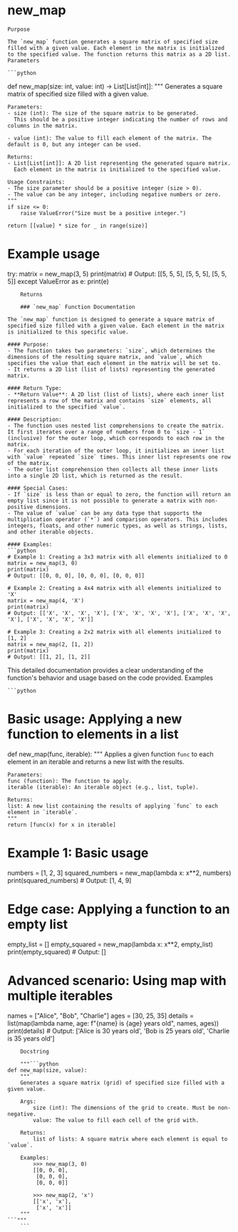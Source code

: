 # new_map

    Purpose

    The `new_map` function generates a square matrix of specified size filled with a given value. Each element in the matrix is initialized to the specified value. The function returns this matrix as a 2D list.
    Parameters

    ```python
def new_map(size: int, value: int) -> List[List[int]]:
    """
    Generates a square matrix of specified size filled with a given value.

    Parameters:
    - size (int): The size of the square matrix to be generated.
      This should be a positive integer indicating the number of rows and columns in the matrix.

    - value (int): The value to fill each element of the matrix. The default is 0, but any integer can be used.

    Returns:
    - List[List[int]]: A 2D list representing the generated square matrix.
      Each element in the matrix is initialized to the specified value.

    Usage Constraints:
    - The size parameter should be a positive integer (size > 0).
    - The value can be any integer, including negative numbers or zero.
    """
    if size <= 0:
        raise ValueError("Size must be a positive integer.")
    
    return [[value] * size for _ in range(size)]

# Example usage
try:
    matrix = new_map(3, 5)
    print(matrix)  # Output: [[5, 5, 5], [5, 5, 5], [5, 5, 5]]
except ValueError as e:
    print(e)
```
    Returns

    ### `new_map` Function Documentation

The `new_map` function is designed to generate a square matrix of specified size filled with a given value. Each element in the matrix is initialized to this specific value.

#### Purpose:
- The function takes two parameters: `size`, which determines the dimensions of the resulting square matrix, and `value`, which specifies the value that each element in the matrix will be set to.
- It returns a 2D list (list of lists) representing the generated matrix.

#### Return Type:
- **Return Value**: A 2D list (list of lists), where each inner list represents a row of the matrix and contains `size` elements, all initialized to the specified `value`.

#### Description:
- The function uses nested list comprehensions to create the matrix. It first iterates over a range of numbers from 0 to `size - 1` (inclusive) for the outer loop, which corresponds to each row in the matrix.
- For each iteration of the outer loop, it initializes an inner list with `value` repeated `size` times. This inner list represents one row of the matrix.
- The outer list comprehension then collects all these inner lists into a single 2D list, which is returned as the result.

#### Special Cases:
- If `size` is less than or equal to zero, the function will return an empty list since it is not possible to generate a matrix with non-positive dimensions.
- The value of `value` can be any data type that supports the multiplication operator (`*`) and comparison operators. This includes integers, floats, and other numeric types, as well as strings, lists, and other iterable objects.

#### Examples:
```python
# Example 1: Creating a 3x3 matrix with all elements initialized to 0
matrix = new_map(3, 0)
print(matrix)
# Output: [[0, 0, 0], [0, 0, 0], [0, 0, 0]]

# Example 2: Creating a 4x4 matrix with all elements initialized to 'X'
matrix = new_map(4, 'X')
print(matrix)
# Output: [['X', 'X', 'X', 'X'], ['X', 'X', 'X', 'X'], ['X', 'X', 'X', 'X'], ['X', 'X', 'X', 'X']]

# Example 3: Creating a 2x2 matrix with all elements initialized to [1, 2]
matrix = new_map(2, [1, 2])
print(matrix)
# Output: [[1, 2], [1, 2]]
```

This detailed documentation provides a clear understanding of the function's behavior and usage based on the code provided.
    Examples

    ```python
# Basic usage: Applying a new function to elements in a list
def new_map(func, iterable):
    """
    Applies a given function `func` to each element in an iterable and returns a new list with the results.

    Parameters:
    func (function): The function to apply.
    iterable (iterable): An iterable object (e.g., list, tuple).

    Returns:
    list: A new list containing the results of applying `func` to each element in `iterable`.
    """
    return [func(x) for x in iterable]

# Example 1: Basic usage
numbers = [1, 2, 3]
squared_numbers = new_map(lambda x: x**2, numbers)
print(squared_numbers)  # Output: [1, 4, 9]

# Edge case: Applying a function to an empty list
empty_list = []
empty_squared = new_map(lambda x: x**2, empty_list)
print(empty_squared)  # Output: []

# Advanced scenario: Using map with multiple iterables
names = ["Alice", "Bob", "Charlie"]
ages = [30, 25, 35]
details = list(map(lambda name, age: f"{name} is {age} years old", names, ages))
print(details)  # Output: ['Alice is 30 years old', 'Bob is 25 years old', 'Charlie is 35 years old']
```
    Docstring

    """```python
def new_map(size, value):
    """
    Generates a square matrix (grid) of specified size filled with a given value.

    Args:
        size (int): The dimensions of the grid to create. Must be non-negative.
        value: The value to fill each cell of the grid with.

    Returns:
        list of lists: A square matrix where each element is equal to `value`.

    Examples:
        >>> new_map(3, 0)
        [[0, 0, 0],
         [0, 0, 0],
         [0, 0, 0]]

        >>> new_map(2, 'x')
        [['x', 'x'],
         ['x', 'x']]
    """
```"""
    ```